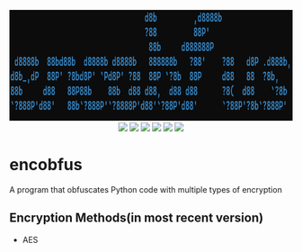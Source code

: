 <p align="center">
  <img width="600" height="197" src="banner.png"><br/>
  <a href="https://github.com/pact8/encobfus/releases"><img src="https://img.shields.io/github/release/encobfus/encobfus.svg"/></a>
  <a href="https://github.com/pact8/encobfus/issues"><img src="https://img.shields.io/github/issues/encobfus/encobfus.svg"/></a>
  <a href="https://github.com/pact8/encobfus/pulls"><img src="https://img.shields.io/github/issues-pr/encobfus/encobfus.svg"/></a>
  <a href="https://github.com/pact8/encobfus/stargazers"><img src="https://img.shields.io/github/stars/encobfus/encobfus.svg"/></a>
  <a href="https://github.com/pact8/encobfus/network"><img src="https://img.shields.io/github/forks/encobfus/encobfus.svg"/></a>
  <a href="https://github.com/pact8/encobfus/blob/master/LICENSE"><img src="https://img.shields.io/github/license/encobfus/encobfus.svg"/></a>
</p>

<h1>encobfus</h1>
A program that obfuscates Python code with multiple types of encryption

## Encryption Methods(in most recent version)

* AES

